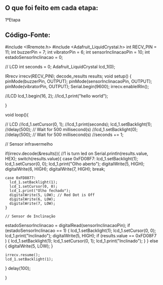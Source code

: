 ## O que foi feito em cada etapa:

1ºEtapa









## Código-Fonte:

#include <IRremote.h>
#include <Adafruit_LiquidCrystal.h>
int RECV_PIN = 11;
int buzzerPin = 7;
int vibratorPin = 6;
int sensorInclinacaoPin = 10;
int estadoSensorInclinacao = 0;

// LCD
int seconds = 0;
Adafruit_LiquidCrystal lcd_1(0);


IRrecv irrecv(RECV_PIN);
decode_results results;
void setup()
{
  pinMode(buzzerPin, OUTPUT);
  pinMode(sensorInclinacaoPin, OUTPUT);
  pinMode(vibratorPin, OUTPUT);
  Serial.begin(9600);
  irrecv.enableIRIn();
  
  //LCD
  lcd_1.begin(16, 2);
  //lcd_1.print("hello world");
  
}

void loop(){
  
  // LCD 
  //lcd_1.setCursor(0, 1);
  //lcd_1.print(seconds);
  lcd_1.setBacklight(1);
  //delay(500); // Wait for 500 millisecond(s)
  //lcd_1.setBacklight(0);
  //delay(500); // Wait for 500 millisecond(s)
  //seconds += 1;
  
  
  
  
  // Sensor infravermelho
  
  if(irrecv.decode(&results)){             //1 is turn led on
  Serial.println(results.value, HEX);
    switch(results.value){
    case 0xFD08F7:
      lcd_1.setBacklight(1);
      lcd_1.setCursor(0, 0);
      lcd_1.print("Olho aberto");
      digitalWrite(5, HIGH);
      digitalWrite(6, HIGH);
      digitalWrite(7, HIGH);
      break;
       	
    case 0xFD8877:
      lcd_1.setBacklight(1);
      lcd_1.setCursor(0, 0);
      lcd_1.print("Olho fechado");
      digitalWrite(5, LOW); // Red Dot is Off
      digitalWrite(6, LOW);
      digitalWrite(7, LOW);
    }
    
    // Sensor de Inclinação
  estadoSensorInclinacao = digitalRead(sensorInclinacaoPin);
  if (estadoSensorInclinacao == 1)
  {
    lcd_1.setBacklight(1);
    lcd_1.setCursor(0, 0);
    lcd_1.print("Inclinado");
    digitalWrite(5, HIGH);
    if (results.value == 0xFD08F7 ) 
    {
      lcd_1.setBacklight(1);
      lcd_1.setCursor(0, 1);
      lcd_1.print("Inclinado");
    }
  }
  else
  {
  	digitalWrite(5, LOW);
  }
    
    
    
    irrecv.resume();
    lcd_1.setBacklight(1);
  
  }
  delay(100);

}
